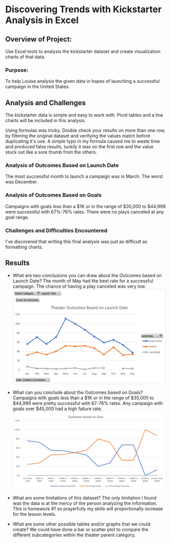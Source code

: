 # Discovering Trends with Kickstarter Analysis in Excel

## Overview of Project: 
Use Excel tools to analysis the kickstarter dataset and create visualization charts of that data.

### Purpose: 
To help Louise analysis the given data in hopes of launching a successful campaign in the United States.

## Analysis and Challenges
The kickstarter data is simple and easy to work with. Pivot tables and a line charts will be included in this analysis.

Using formulas was tricky. Double check your results on more than one row, by filtering the original dataset and verifying the values match before duplicating it's use. A simple typo in my formula caused me to waste time and produced false results, luckily it was on the first row and the value stuck out like a sore thumb from the others.

### Analysis of Outcomes Based on Launch Date
The most successful month to launch a campaign was in March. The worst was December.

### Analysis of Outcomes Based on Goals
Campaigns with goals less than a $1K or in the range of $35,000 to $44,999 were successful with 67%-76% rates. There were no plays canceled at any goal range.

### Challenges and Difficulties Encountered
I've discovered that writing this final analysis was just as difficult as formatting charts.

## Results

- What are two conclusions you can draw about the Outcomes based on Launch Date?
The month of May had the best rate for a successful campaign. The chance of having a play canceled was very low.
![Theater_Outcomes_vs_Launch](https://github.com/lnharvin/kickstarter-analysis/blob/6b1528c294ac224f93e1a2d481890be2c9e23bca/Resources/Theater_Outcomes_vs_Launch.png)

- What can you conclude about the Outcomes based on Goals?
Campaigns with goals less than a $1K or in the range of $35,000 to $44,999 were pretty successful with 67-76% rates. Any campaign with goals over $45,000 had a high failure rate.
![Outcomes_vs_Goals](https://github.com/lnharvin/kickstarter-analysis/blob/becb1ecfba9d5820957faca30d7c35c00c849403/Resources/Outcomes_vs_Goals.png)

- What are some limitations of this dataset?
The only limitation I found was the data is at the mercy of the person analyzing the information. This is homework #1 so prayerfully my skills will proportionally increase for the lesson levels.

- What are some other possible tables and/or graphs that we could create?
We could have done a bar or scatter plot to compare the different subcategories within the theater parent category.


